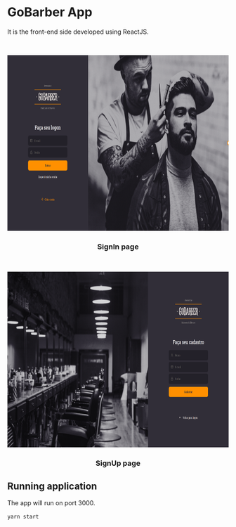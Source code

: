# GoBarber App

It is the front-end side developed using ReactJS.

<!-- SignIn -->
<br />
<p align="center">
  <img src="https://raw.githubusercontent.com/icbertoncelo/GoBarber-3.0-web/master/images/signIn.png" alt="signIn" width="600" height="400">

  <h3 align="center">SignIn page</h3>
</p>

<!-- SignUp -->
<br />
<p align="center">
  <img src="https://raw.githubusercontent.com/icbertoncelo/GoBarber-3.0-web/master/images/signUp.png" alt="signUp" width="600" height="400">

  <h3 align="center">SignUp page</h3>
</p>

## Running application

The app will run on port 3000.

```console
yarn start
```
